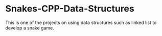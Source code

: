 # Snakes-CPP-Data-Structures


This is one of the projects on using data structures such as linked list to develop a snake game. 
